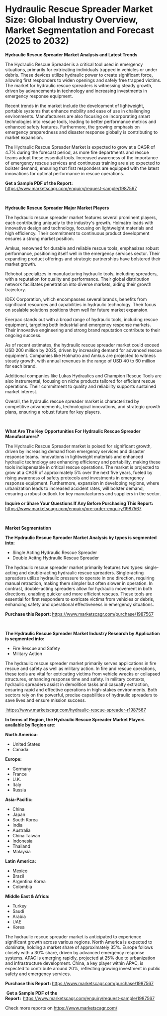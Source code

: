 <p><h1>Hydraulic Rescue Spreader Market Size: Global Industry Overview, Market Segmentation and Forecast (2025 to 2032)</h1></p><p><strong>Hydraulic Rescue Spreader Market Analysis and Latest Trends</strong></p>
<p><p>The Hydraulic Rescue Spreader is a critical tool used in emergency situations, primarily for extricating individuals trapped in vehicles or under debris. These devices utilize hydraulic power to create significant force, allowing first responders to widen openings and safely free trapped victims. The market for hydraulic rescue spreaders is witnessing steady growth, driven by advancements in technology and increasing investments in emergency response equipment.</p><p>Recent trends in the market include the development of lightweight, portable systems that enhance mobility and ease of use in challenging environments. Manufacturers are also focusing on incorporating smart technologies into rescue tools, leading to better performance metrics and enhanced safety features. Furthermore, the growing emphasis on emergency preparedness and disaster response globally is contributing to market expansion. </p><p>The Hydraulic Rescue Spreader Market is expected to grow at a CAGR of 4.7% during the forecast period, as more fire departments and rescue teams adopt these essential tools. Increased awareness of the importance of emergency rescue services and continuous training are also expected to bolster demand, ensuring that first responders are equipped with the latest innovations for optimal performance in rescue operations.</p></p>
<p><strong>Get a Sample PDF of the Report:&nbsp;</strong> <a href="https://www.marketscagr.com/enquiry/request-sample/1987567?utm_campaign=2467&utm_medium=2&utm_source=Github&utm_content=ia&utm_term=10042025&utm_id=hydraulic-rescue-spreader">https://www.marketscagr.com/enquiry/request-sample/1987567</a></p>
<p>&nbsp;</p>
<p><strong>Hydraulic Rescue Spreader Major Market Players</strong></p>
<p><p>The hydraulic rescue spreader market features several prominent players, each contributing uniquely to the industry's growth. Holmatro leads with innovative design and technology, focusing on lightweight materials and high efficiency. Their commitment to continuous product development ensures a strong market position.</p><p>Amkus, renowned for durable and reliable rescue tools, emphasizes robust performance, positioning itself well in the emergency services sector. Their expanding product offerings and strategic partnerships have bolstered their market growth.</p><p>Rehobot specializes in manufacturing hydraulic tools, including spreaders, with a reputation for quality and performance. Their global distribution network facilitates penetration into diverse markets, aiding their growth trajectory.</p><p>IDEX Corporation, which encompasses several brands, benefits from significant resources and capabilities in hydraulic technology. Their focus on scalable solutions positions them well for future market expansion.</p><p>Enerpac stands out with a broad range of hydraulic tools, including rescue equipment, targeting both industrial and emergency response markets. Their innovative engineering and strong brand reputation contribute to their ongoing success.</p><p>As of recent estimates, the hydraulic rescue spreader market could exceed USD 200 million by 2025, driven by increasing demand for advanced rescue equipment. Companies like Holmatro and Amkus are projected to witness steady growth, with annual revenues in the range of USD 40 to 60 million for each brand.</p><p>Additional companies like Lukas Hydraulics and Champion Rescue Tools are also instrumental, focusing on niche products tailored for efficient rescue operations. Their commitment to quality and reliability supports sustained market interest.</p><p>Overall, the hydraulic rescue spreader market is characterized by competitive advancements, technological innovations, and strategic growth plans, ensuring a robust future for key players.</p></p>
<p>&nbsp;</p>
<p><strong>What Are The Key Opportunities For Hydraulic Rescue Spreader Manufacturers?</strong></p>
<p><p>The Hydraulic Rescue Spreader market is poised for significant growth, driven by increasing demand from emergency services and disaster response teams. Innovations in lightweight materials and enhanced hydraulic technology are enhancing efficiency and portability, making these tools indispensable in critical rescue operations. The market is projected to grow at a CAGR of approximately 5% over the next five years, fueled by rising awareness of safety protocols and investments in emergency response equipment. Furthermore, expansion in developing regions, where urbanization leads to increased accident rates, will bolster demand, ensuring a robust outlook for key manufacturers and suppliers in the sector.</p></p>
<p><strong>Inquire or Share Your Questions If Any Before Purchasing This Report:</strong> <a href="https://www.marketscagr.com/enquiry/pre-order-enquiry/1987567?utm_campaign=2467&utm_medium=2&utm_source=Github&utm_content=ia&utm_term=10042025&utm_id=hydraulic-rescue-spreader">https://www.marketscagr.com/enquiry/pre-order-enquiry/1987567</a></p>
<p>&nbsp;</p>
<p><strong>Market Segmentation</strong></p>
<p><strong>The Hydraulic Rescue Spreader Market Analysis by types is segmented into:</strong></p>
<p><ul><li>Single Acting Hydraulic Rescue Spreader</li><li>Double Acitng Hydraulic Rescue Spreader</li></ul></p>
<p><p>The hydraulic rescue spreader market primarily features two types: single-acting and double-acting hydraulic rescue spreaders. Single-acting spreaders utilize hydraulic pressure to operate in one direction, requiring manual retraction, making them simpler but often slower in operation. In contrast, double-acting spreaders allow for hydraulic movement in both directions, enabling quicker and more efficient rescues. These tools are essential for first responders to extricate victims from vehicles or debris, enhancing safety and operational effectiveness in emergency situations.</p></p>
<p><strong>Purchase this Report:&nbsp;</strong><a href="https://www.marketscagr.com/purchase/1987567?utm_campaign=2467&utm_medium=2&utm_source=Github&utm_content=ia&utm_term=10042025&utm_id=hydraulic-rescue-spreader">https://www.marketscagr.com/purchase/1987567</a></p>
<p>&nbsp;</p>
<p><strong>The Hydraulic Rescue Spreader Market Industry Research by Application is segmented into:</strong></p>
<p><ul><li>Fire Rescue and Safety</li><li>Military Action</li></ul></p>
<p><p>The hydraulic rescue spreader market primarily serves applications in fire rescue and safety as well as military action. In fire and rescue operations, these tools are vital for extricating victims from vehicle wrecks or collapsed structures, enhancing response time and safety. In military contexts, hydraulic spreaders assist in demolition tasks and casualty extraction, ensuring rapid and effective operations in high-stakes environments. Both sectors rely on the powerful, precise capabilities of hydraulic spreaders to save lives and ensure mission success.</p></p>
<p><a href="https://www.marketscagr.com/hydraulic-rescue-spreader-r1987567?utm_campaign=2467&utm_medium=2&utm_source=Github&utm_content=ia&utm_term=10042025&utm_id=hydraulic-rescue-spreader">&nbsp;https://www.marketscagr.com/hydraulic-rescue-spreader-r1987567</a></p>
<p><strong>In terms of Region, the Hydraulic Rescue Spreader Market Players available by Region are:</strong></p>
<p>
    <p> <strong> North America: </strong>
        <ul>
            <li>United States</li>
            <li>Canada</li>
        </ul>
        </p> 
    <p> <strong> Europe: </strong>
        <ul>
            <li>Germany</li>
            <li>France</li>
            <li>U.K.</li>
            <li>Italy</li>
            <li>Russia</li>
        </ul>
        </p> 
    <p> <strong> Asia-Pacific: </strong>
        <ul>
            <li>China</li>
            <li>Japan</li>
            <li>South Korea</li>
            <li>India</li>
            <li>Australia</li>
            <li>China Taiwan</li>
            <li>Indonesia</li>
            <li>Thailand</li>
            <li>Malaysia</li>
        </ul>
        </p> 
    <p> <strong> Latin America: </strong>
        <ul>
            <li>Mexico</li>
            <li>Brazil</li>
            <li>Argentina Korea</li>
            <li>Colombia</li>
        </ul>
        </p> 
    <p> <strong> Middle East & Africa: </strong>
        <ul>
            <li>Turkey</li>
            <li>Saudi</li>
            <li>Arabia</li>
            <li>UAE</li>
            <li>Korea</li>
        </ul>
    </p>
    </p>
<p><p>The hydraulic rescue spreader market is anticipated to experience significant growth across various regions. North America is expected to dominate, holding a market share of approximately 35%. Europe follows closely with a 30% share, driven by advanced emergency response systems. APAC is emerging rapidly, projected at 25% due to urbanization and infrastructure development. China, a key player within APAC, is expected to contribute around 20%, reflecting growing investment in public safety and emergency services.</p></p>
<p><strong>Purchase this Report: </strong><a href="https://www.marketscagr.com/purchase/1987567?utm_campaign=2467&utm_medium=2&utm_source=Github&utm_content=ia&utm_term=10042025&utm_id=hydraulic-rescue-spreader">https://www.marketscagr.com/purchase/1987567</a></p>
<p>&nbsp;<strong>Get a Sample PDF of the Report:&nbsp;&nbsp;</strong><a href="https://www.marketscagr.com/enquiry/request-sample/1987567?utm_campaign=2467&utm_medium=2&utm_source=Github&utm_content=ia&utm_term=10042025&utm_id=hydraulic-rescue-spreader">https://www.marketscagr.com/enquiry/request-sample/1987567</a></p>
<p><strong></strong></p>
<p>Check more reports on <a href="https://www.marketscagr.com/?utm_campaign=2467&utm_medium=2&utm_source=Github&utm_content=ia&utm_term=10042025&utm_id=hydraulic-rescue-spreader">https://www.marketscagr.com/</a></p>
